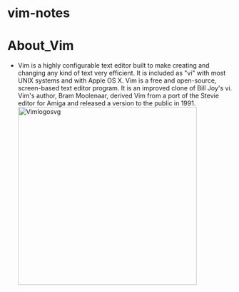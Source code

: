 # vim-notes

# About_Vim

- Vim is a highly configurable text editor built to make creating and changing any kind of text very efficient. It is included as "vi" with most UNIX systems and with Apple OS X. Vim is a free and open-source, screen-based text editor program. It is an improved clone of Bill Joy's vi. Vim's author, Bram Moolenaar, derived Vim from a port of the Stevie editor for Amiga and released a version to the public in 1991.
  <img src="[drawing.jpg](https://user-images.githubusercontent.com/67066348/161417121-26a00e12-ff4c-4e4b-a28c-f4b563ea7e35.png)" alt="Vimlogosvg" width="400"/>
